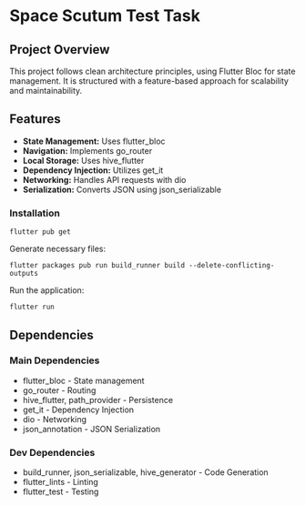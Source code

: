Space Scutum Test Task
======================

Project Overview
----------------

This project follows clean architecture principles, using Flutter Bloc for state management. It is structured with a feature-based approach for scalability and maintainability.

Features
--------

*   **State Management:** Uses flutter_bloc
*   **Navigation:** Implements go_router
*   **Local Storage:** Uses hive_flutter
*   **Dependency Injection:** Utilizes get_it
*   **Networking:** Handles API requests with dio
*   **Serialization:** Converts JSON using json_serializable

### Installation

    flutter pub get

Generate necessary files:

    flutter packages pub run build_runner build --delete-conflicting-outputs

Run the application:

    flutter run

Dependencies
------------

### Main Dependencies

*   flutter_bloc - State management
*   go_router - Routing
*   hive_flutter, path_provider - Persistence
*   get_it - Dependency Injection
*   dio - Networking
*   json_annotation - JSON Serialization

### Dev Dependencies

*   build_runner, json_serializable, hive_generator - Code Generation
*   flutter_lints - Linting
*   flutter_test - Testing